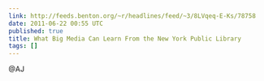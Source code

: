 ```yaml
---
link: http://feeds.benton.org/~r/headlines/feed/~3/8LVqeq-E-Ks/78758
date: 2011-06-22 00:55 UTC
published: true
title: What Big Media Can Learn From the New York Public Library
tags: []
---
```


@AJ
